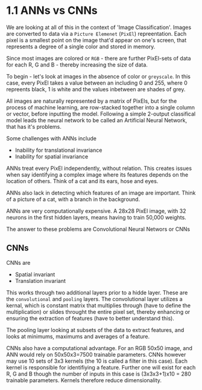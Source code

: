 # 1.1 ANNs vs CNNs

We are looking at all of this in the context of 'Image Classification'. Images are converted to data via a `Picture Elemenet` (`PixEl`) repreentation. Each pixel is a smallest point on the image that'd appear on one's screen, that represents a degree of a single color and stored in memory. 

Since most images are colored or  `RGB` - there are further PixEl-sets of data for each R, G and B - thereby increasing the size of data.

To begin - let's look at images in the absence of color or `greyscale`. In this case, every PixEl takes a value between an including 0 and 255, where 0 repreents black, 1 is white and the values inbetween are shades of grey.

All images are naturally represented by a matrix of PixEls, but for the process of machine learning, are row-stacked together into a single column or vector, before inputting the model. Following a simple 2-output classifical model leads the neural network to be called an Artificial Neural Network, that has it's problems.

 Some challenges with ANNs include
 - Inability for translational invariance
 - Inability for spatial invariance

ANNs treat every PixEl independently, without relation. This creates issues when say identifying a complex image where its features depends on the location of others. Think of a cat and its ears, hose and eyes.

ANNs also lack in detecting which features of an image are important. Think of a picture of a cat, with a branch in the background.

ANNs are very computationally expensive. A 28x28 PixEl image, with 32 neurons in the first hidden layers, means having to train 50,000 weights.

The answer to these problems are Convolutional Neural Networs or CNNs

## CNNs

CNNs are
- Spatial invariant
- Translation invariant
 
This works through two additional layers prior to a hidde layer. These are the `convolutional` and `pooling` layers. The convolutional layer utilizes a kernal, which is constant matrix that multiplies through (have to define the multiplication) or slides throught the entire pixel set, thereby enhancing or ensuring the extraction of features (have to better understand this).

The pooling layer looking at subsets of the data to extract features, and looks at minimums, maximums and averages of a feature.

CNNs also have a computational advantage. For an RGB 50x50 image, and ANN would rely on 50x50x3=7500 trainable parameters. CNNs however may use 10 sets of 3x3 kernels (the 10 is called a filter in this case). Each kernel is responsible for identifiying a feature. Further one will exist for each R, G and B though the number of inputs in this case is (3x3x3+1)x10 = 280 trainable parameters. Kernels therefore reduce dimensionality.











